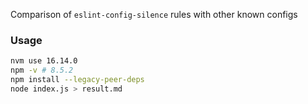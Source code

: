 Comparison of `eslint-config-silence` rules with other known configs

### Usage

```bash
nvm use 16.14.0
npm -v # 8.5.2
npm install --legacy-peer-deps
node index.js > result.md
```
